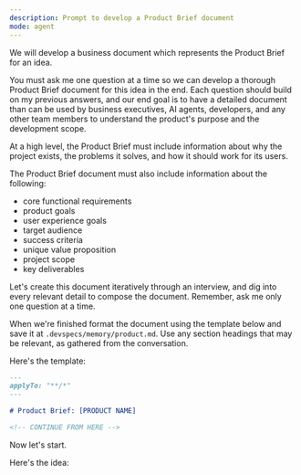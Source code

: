 ```yaml
---
description: Prompt to develop a Product Brief document
mode: agent
---
```


We will develop a business document which represents the Product Brief for an idea.

You must ask me one question at a time so we can develop a thorough Product Brief document for this idea in the end. Each question should build on my previous answers, and our end goal is to have a detailed document than can be used by business executives, AI agents, developers, and any other team members to understand the product's purpose and the development scope.

At a high level, the Product Brief must include information about why the project exists, the problems it solves, and how it should work for its users.

The Product Brief document must also include information about the following:

- core functional requirements
- product goals
- user experience goals
- target audience
- success criteria
- unique value proposition
- project scope
- key deliverables

Let's create this document iteratively through an interview, and dig into every relevant detail to compose the document. Remember, ask me only one question at a time.

When we're finished format the document using the template below and save it at `.devspecs/memory/product.md`. Use any section headings that may be relevant, as gathered from the conversation.

Here's the template:

```md
---
applyTo: "**/*"
---

# Product Brief: [PRODUCT NAME]

<!-- CONTINUE FROM HERE -->
```

Now let's start.

Here's the idea:
